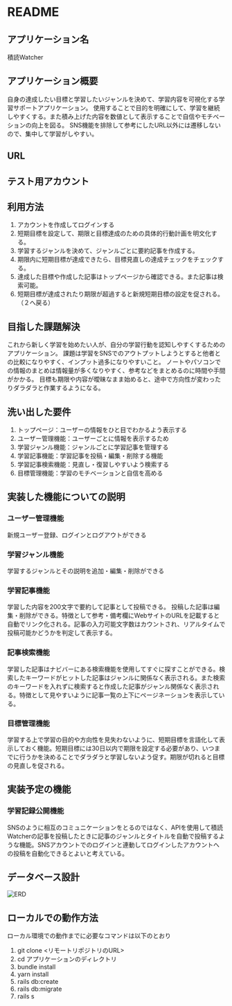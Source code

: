 # README

## アプリケーション名
積読Watcher

## アプリケーション概要
自身の達成したい目標と学習したいジャンルを決めて、学習内容を可視化する学習サポートアプリケーション。
使用することで目的を明確にして、学習を継続しやすくする。また積み上げた内容を数値として表示することで自信やモチベーションの向上を図る。
SNS機能を排除して参考にしたURL以外には遷移しないので、集中して学習がしやすい。

## URL


## テスト用アカウント


## 利用方法
1. アカウントを作成してログインする
2. 短期目標を設定して、期限と目標達成のための具体的行動計画を明文化する。
3. 学習するジャンルを決めて、ジャンルごとに要約記事を作成する。
4. 期限内に短期目標が達成できたら、目標見直しの達成チェックをチェックする。
5. 達成した目標や作成した記事はトップページから確認できる。また記事は検索可能。
6. 短期目標が達成されたり期限が超過すると新規短期目標の設定を促される。（２へ戻る）

## 目指した課題解決
これから新しく学習を始めたい人が、自分の学習行動を認知しやすくするためのアプリケーション。
課題は学習をSNSでのアウトプットしようとすると他者との比較になりやすく、インプット過多になりやすいこと。
ノートやパソコンでの情報のまとめは情報量が多くなりやすく、参考などをまとめるのに時間や手間がかかる。
目標も期限や内容が曖昧なまま始めると、途中で方向性が変わったりダラダラと作業するようになる。

## 洗い出した要件
1. トップページ：ユーザーの情報をひと目でわかるよう表示する
2. ユーザー管理機能：ユーザーごとに情報を表示するため
3. 学習ジャンル機能：ジャンルごとに学習記事を管理する
4. 学習記事機能：学習記事を投稿・編集・削除する機能
5. 学習記事検索機能：見直し・復習しやすいよう検索する
6. 目標管理機能：学習のモチベーションと自信を高める

## 実装した機能についての説明
### ユーザー管理機能
新規ユーザー登録、ログインとログアウトができる
### 学習ジャンル機能
学習するジャンルとその説明を追加・編集・削除ができる
### 学習記事機能
学習した内容を200文字で要約して記事として投稿できる。
投稿した記事は編集・削除ができる。特徴として参考・備考欄にWebサイトのURLを記載すると自動でリンク化される。記事の入力可能文字数はカウントされ、リアルタイムで投稿可能かどうかを判定して表示する。
### 記事検索機能
学習した記事はナビバーにある検索機能を使用してすぐに探すことができる。検索したキーワードがヒットした記事はジャンルに関係なく表示される。また検索のキーワードを入れずに検索すると作成した記事がジャンル関係なく表示される。特徴として見やすいように記事一覧の上下にページネーションを表示している。
### 目標管理機能
学習する上で学習の目的や方向性を見失わないように、短期目標を言語化して表示しておく機能。短期目標には30日以内で期限を設定する必要があり、いつまでに行うかを決めることでダラダラと学習しないよう促す。期限が切れると目標の見直しを促される。


## 実装予定の機能
### 学習記録公開機能
SNSのように相互のコミュニケーションをとるのではなく、APIを使用して積読Watcherの記事を投稿したときに記事のジャンルとタイトルを自動で投稿するような機能。SNSアカウントでのログインと連動してログインしたアカウントへの投稿を自動化できるとよいと考えている。


## データベース設計
![ERD](https://user-images.githubusercontent.com/81839879/130967653-960f4fd2-cbef-40b3-8b5e-0b642315ee40.png)

## ローカルでの動作方法
ローカル環境での動作までに必要なコマンドは以下のとおり
1. git clone <リモートリポジトリのURL>
2. cd アプリケーションのディレクトリ
3. bundle install
4. yarn install
5. rails db:create
6. rails db:migrate
7. rails s


